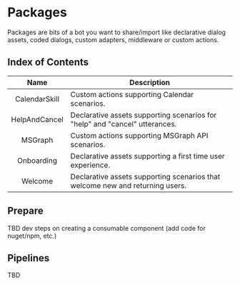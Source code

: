 # Packages
Packages are bits of a bot you want to share/import like declarative dialog assets, coded dialogs, custom adapters, middleware or custom actions.

## Index of Contents
| Name         | Description |  
|:------------:|-------------|
|CalendarSkill | Custom actions supporting Calendar scenarios. |
|HelpAndCancel | Declarative assets supporting scenarios for "help" and "cancel" utterances. |
|MSGraph | Custom actions supporting MSGraph API scenarios. |
|Onboarding | Declarative assets supporting a first time user experience. |
|Welcome | Declarative assets supporting scenarios that welcome new and returning users. |

## Prepare
TBD dev steps on creating a consumable component (add code for nuget/npm, etc.)

## Pipelines
TBD 
